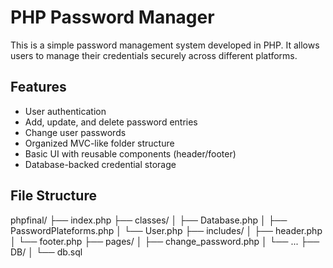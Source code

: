 # PHP Password Manager

This is a simple password management system developed in PHP. It allows users to manage their credentials securely across different platforms.

## Features

- User authentication
- Add, update, and delete password entries
- Change user passwords
- Organized MVC-like folder structure
- Basic UI with reusable components (header/footer)
- Database-backed credential storage

## File Structure

phpfinal/
├── index.php
├── classes/
│ ├── Database.php
│ ├── PasswordPlateforms.php
│ └── User.php
├── includes/
│ ├── header.php
│ └── footer.php
├── pages/
│ ├── change_password.php
│ └── ...
├── DB/
│ └── db.sql

















